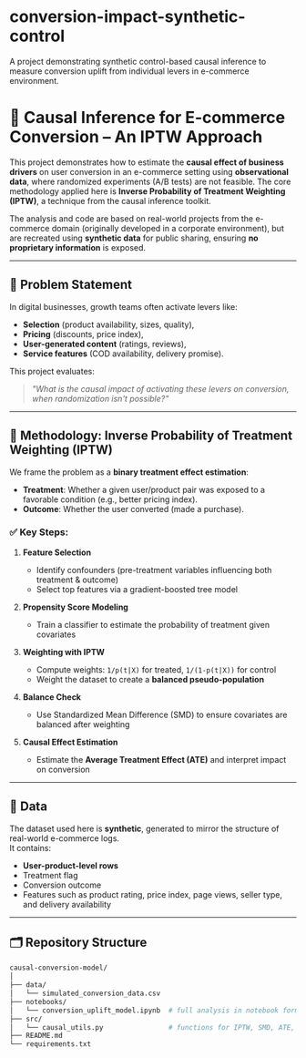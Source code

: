# conversion-impact-synthetic-control
A project demonstrating synthetic control-based causal inference to measure conversion uplift from individual levers in e-commerce environment.
# 🧠 Causal Inference for E-commerce Conversion – An IPTW Approach

This project demonstrates how to estimate the **causal effect of business drivers** on user conversion in an e-commerce setting using **observational data**, where randomized experiments (A/B tests) are not feasible. The core methodology applied here is **Inverse Probability of Treatment Weighting (IPTW)**, a technique from the causal inference toolkit.

The analysis and code are based on real-world projects from the e-commerce domain (originally developed in a corporate environment), but are recreated using **synthetic data** for public sharing, ensuring **no proprietary information** is exposed.

---

## 🎯 Problem Statement

In digital businesses, growth teams often activate levers like:
- **Selection** (product availability, sizes, quality),
- **Pricing** (discounts, price index),
- **User-generated content** (ratings, reviews),
- **Service features** (COD availability, delivery promise).

This project evaluates:  
> _"What is the causal impact of activating these levers on conversion, when randomization isn't possible?"_

---

## 🧰 Methodology: Inverse Probability of Treatment Weighting (IPTW)

We frame the problem as a **binary treatment effect estimation**:
- **Treatment**: Whether a given user/product pair was exposed to a favorable condition (e.g., better pricing index).
- **Outcome**: Whether the user converted (made a purchase).

### ✅ Key Steps:

1. **Feature Selection**  
   - Identify confounders (pre-treatment variables influencing both treatment & outcome)
   - Select top features via a gradient-boosted tree model

2. **Propensity Score Modeling**  
   - Train a classifier to estimate the probability of treatment given covariates

3. **Weighting with IPTW**  
   - Compute weights: `1/p(t|X)` for treated, `1/(1-p(t|X))` for control
   - Weight the dataset to create a **balanced pseudo-population**

4. **Balance Check**  
   - Use Standardized Mean Difference (SMD) to ensure covariates are balanced after weighting

5. **Causal Effect Estimation**  
   - Estimate the **Average Treatment Effect (ATE)** and interpret impact on conversion

---

## 🧪 Data

The dataset used here is **synthetic**, generated to mirror the structure of real-world e-commerce logs.  
It contains:
- **User-product-level rows**
- Treatment flag
- Conversion outcome
- Features such as product rating, price index, page views, seller type, and delivery availability
---

## 🗂️ Repository Structure

```bash
causal-conversion-model/
│
├── data/
│   └── simulated_conversion_data.csv
├── notebooks/
│   └── conversion_uplift_model.ipynb  # full analysis in notebook format
├── src/
│   └── causal_utils.py                # functions for IPTW, SMD, ATE, etc.
├── README.md
└── requirements.txt
